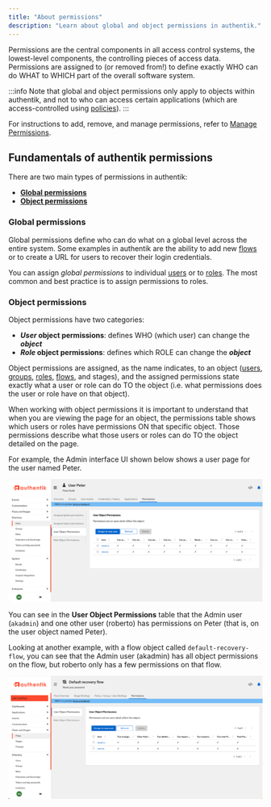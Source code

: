 ```yaml
---
title: "About permissions"
description: "Learn about global and object permissions in authentik."
---
```


Permissions are the central components in all access control systems, the lowest-level components, the controlling pieces of access data. Permissions are assigned to (or removed from!) to define exactly WHO can do WHAT to WHICH part of the overall software system.

:::info
Note that global and object permissions only apply to objects within authentik, and not to who can access certain applications (which are access-controlled using [policies](../../policies/index.md)).
:::

For instructions to add, remove, and manage permissions, refer to [Manage Permissions](../access-control/manage_permissions.md).

## Fundamentals of authentik permissions

There are two main types of permissions in authentik:

-   [**Global permissions**](#global-permissions)
-   [**Object permissions**](#object-permissions)

### Global permissions

Global permissions define who can do what on a global level across the entire system. Some examples in authentik are the ability to add new [flows](../../flow/index.md) or to create a URL for users to recover their login credentials.

You can assign _global permissions_ to individual [users](../user/index.mdx) or to [roles](../roles/index.mdx). The most common and best practice is to assign permissions to roles.

### Object permissions

Object permissions have two categories:

-   **_User_ object permissions**: defines WHO (which user) can change the **_object_**
-   **_Role_ object permissions**: defines which ROLE can change the **_object_**

Object permissions are assigned, as the name indicates, to an object ([users](../user/index.mdx), [groups](../groups/index.mdx), [roles](../roles/index.mdx), [flows](../../flow/index.md), and stages), and the assigned permissions state exactly what a user or role can do TO the object (i.e. what permissions does the user or role have on that object).

When working with object permissions it is important to understand that when you are viewing the page for an object, the permissions table shows which users or roles have permissions ON that specific object. Those permissions describe what those users or roles can do TO the object detailed on the page.

For example, the Admin interface UI shown below shows a user page for the user named Peter.

![](../../user-sources/access-control/user-page.png)

You can see in the **User Object Permissions** table that the Admin user (`akadmin`) and one other user (roberto) has permissions on Peter (that is, on the user object named Peter).

Looking at another example, with a flow object called `default-recovery-flow`, you can see that the Admin user (akadmin) has all object permissions on the flow, but roberto only has a few permissions on that flow.

![](../../user-sources/access-control/flow-page.png)
